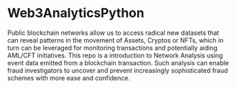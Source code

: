 # Web3AnalyticsPython
Public blockchain networks allow us to access radical new datasets that can reveal patterns in the movement of Assets, Cryptos or NFTs, which in turn can be leveraged for monitoring transactions and potentially aiding AML/CFT initiatives.
This repo is a introduction to Network Analysis using event data emitted from a blockchain transaction. Such analysis can enable fraud investigators to uncover and prevent increasingly sophisticated fraud schemes with more ease and confidence.
